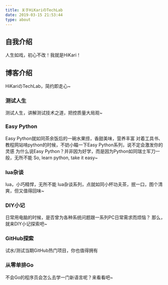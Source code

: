 ```yaml
---
title: 关于HiKariのTechLab
date: 2019-03-15 21:53:44
type: about
---
```


## 自我介绍

人生如戏，初心不改！我就是HiKari！

## 博客介绍

HiKariのTechLab，简约即走心~

### 测试人生

测试人生，讲解测试技术之道，把控质量大局观~

### Easy Python

Easy Python就如同茶余饭后的一碗水果捞，香甜美味，营养丰富
对着工具书、教程网站啃python的时候，不妨小瞄一下Easy Python系列，说不定会激发你的灵感
为什么说Easy Python？并非因为好学，而是因为Python如同瑞士军刀一般，无所不能
So, learn python, take it easy~

### lua杂谈

lua，小巧精悍，无所不能
lua杂谈系列，点就如同小杯功夫茶，抿一口，图个清爽，但又值得回味~

### DIY小记

日常用电脑的时候，是否曾为各种系统问题跟一系列PC日常需求而烦恼？
那么，就来DIY小记探索吧~

### GitHub探索

试水/测试当期GitHub热门项目，你也值得拥有

### 从零单排Go

不会Go的程序员会怎么去学一门新语言呢？来看看吧~
